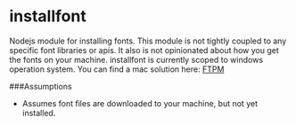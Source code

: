 installfont
===========

Nodejs module for installing fonts. 
This module is not tightly coupled to any specific font libraries or apis. 
It also is not opinionated about how you get the fonts on your machine.
installfont is currently scoped to windows operation system. 
You can find a mac solution here: [FTPM](http://heldr.github.io/ftpm/)

###Assumptions
* Assumes font files are downloaded to your machine, but not yet installed.

